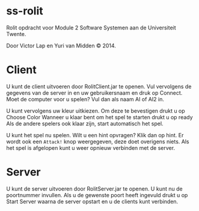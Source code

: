ss-rolit
========
Rolit opdracht voor Module 2 Software Systemen aan de Universiteit Twente.

Door Victor Lap en Yuri van Midden &copy; 2014.

Client
========
U kunt de client uitvoeren door RolitClient.jar te openen.
Vul vervolgens de gegevens van de server in en uw gebruikersnaam en druk op Connect.
Moet de computer voor u spelen? Vul dan als naam AI of AI2 in.

U kunt vervolgens uw kleur uitkiezen. Om deze te bevestigen drukt u op Choose Color
Wanneer u klaar bent om het spel te starten drukt u op ready
Als de andere spelers ook klaar zijn, start automatisch het spel.

U kunt het spel nu spelen.
Wilt u een hint opvragen? Klik dan op hint.
Er wordt ook een `Attack!` knop weergegeven, deze doet overigens niets.
Als het spel is afgelopen kunt u weer opnieuw verbinden met de server.

Server
========
U kunt de server uitvoeren door RolitServer.jar te openen.
U kunt nu de poortnummer invullen. Als u de gewenste poort heeft ingevuld drukt u op Start Server waarna de server opstart en u de clients kunt verbinden.
